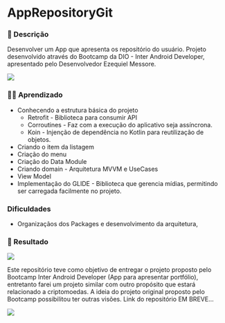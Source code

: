 # AppRepositoryGit 

### 📔 Descrição
Desenvolver um App que apresenta os repositório do usuário. Projeto desenvolvido através do Bootcamp da DIO - Inter Android Developer, apresentado pelo Desenvolvedor Ezequiel Messore.

  <img src="https://i.pinimg.com/originals/c4/92/f2/c492f22fdd209696cea0315843d1bb74.jpg">

### 👨‍🏫 Aprendizado

* Conhecendo a estrutura básica do projeto
  * Retrofit - Biblioteca para consumir API
  * Corroutines - Faz com a execução do aplicativo seja assíncrona.
  * Koin - Injenção de dependência no Kotlin para reutilização de objetos.
* Criando o item da listagem
* Criação do menu
* Criação do Data Module
* Criando domain - Arquitetura MVVM e UseCases
* View Model
* Implementação do GLIDE - Biblioteca que gerencia mídias, permitindo ser carregada facilmente no projeto.

### Dificuldades
 * Organizaçãos dos Packages e desenvolvimento da arquitetura,

### 🚀 Resultado

<img src="https://media.giphy.com/media/SOqocd5Zg3wkLjo7Ak/giphy.gif">


Este repositório teve como objetivo de entregar o projeto proposto pelo Bootcamp Inter Android Developer (App para apresentar portfólio), 
entretanto farei um projeto similar com outro propósito que estará relacionado a criptomoedas.
A ideia do projeto original proposto pelo Bootcamp possibilitou ter outras visões.
Link do repositório EM BREVE...

<img src="https://hermes.digitalinnovation.one/certificates/cover/69A6027D.jpg">

